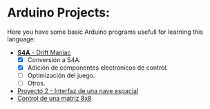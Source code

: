 # Arduino Projects:
Here you have some basic Arduino programs usefull for learning this language:  
  * [**S4A** - Drift Maniac](./DriftManiac)  
    - [x] Conversión a S4A.  
    - [x] Adición de componentes electrónicos de control.  
    - [ ] Optimización del juego.  
    - [ ] Otros.  
  * [Proyecto 2 - Interfaz de una nave espacial](./Proyecto%202%20-%20Primeros%20pasos%20con%20el%20c%C3%B3digo.md#proyecto-2---interfaz-de-una-nave-espacial)  
  * [Control de una matriz 8x8](https://github.com/KaliNuska/ArduinoProjects/releases/tag/0)
